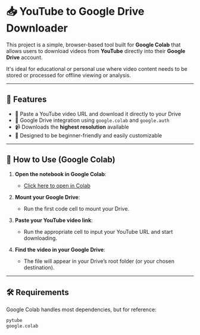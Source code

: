 # 📥 YouTube to Google Drive Downloader

This project is a simple, browser-based tool built for **Google Colab** that allows users to download videos from **YouTube** directly into their **Google Drive** account.

It's ideal for educational or personal use where video content needs to be stored or processed for offline viewing or analysis.

---

## 🧰 Features

- 🔗 Paste a YouTube video URL and download it directly to your Drive
- 📁 Google Drive integration using `google.colab` and `google.auth`
- 📹 Downloads the **highest resolution** available
- 🧠 Designed to be beginner-friendly and easily customizable

---

## 🚀 How to Use (Google Colab)

1. **Open the notebook in Google Colab**:
   - [Click here to open in Colab](https://colab.research.google.com/github/valll111e/yt_2_gd_downloader/blob/main/downloader1.0.ipynb)

2. **Mount your Google Drive**:
   - Run the first code cell to mount your Drive.

3. **Paste your YouTube video link**:
   - Run the appropriate cell to input your YouTube URL and start downloading.

4. **Find the video in your Google Drive**:
   - The file will appear in your Drive’s root folder (or your chosen destination).

---

## 🛠 Requirements

Google Colab handles most dependencies, but for reference:

```bash
pytube
google.colab
